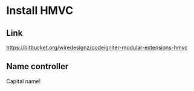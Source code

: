 # Install HMVC
## Link
https://bitbucket.org/wiredesignz/codeigniter-modular-extensions-hmvc

## Name controller
Capital name!
